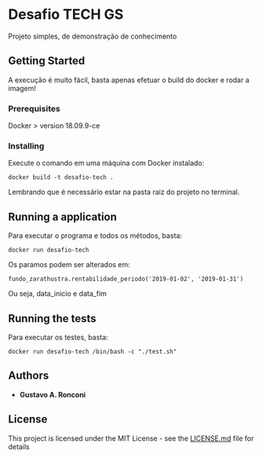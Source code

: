 # Desafio TECH GS

Projeto simples, de demonstração de conhecimento

## Getting Started

A execução é muito fácil, basta apenas efetuar o build do docker e rodar a imagem!


### Prerequisites

Docker > version 18.09.9-ce

### Installing

Execute o comando em uma máquina com Docker instalado:

```
docker build -t desafio-tech .
```

Lembrando que é necessário estar na pasta raiz do projeto no terminal.

## Running a application

Para executar o programa e todos os métodos, basta:

```
docker run desafio-tech
```

Os paramos podem ser alterados em:

```
fundo_zarathustra.rentabilidade_periodo('2019-01-02', '2019-01-31')
```

Ou seja, data_inicio e data_fim

## Running the tests

Para executar os testes, basta:

```
docker run desafio-tech /bin/bash -c "./test.sh"
```

## Authors

* **Gustavo A. Ronconi**

## License

This project is licensed under the MIT License - see the [LICENSE.md](LICENSE.md) file for details